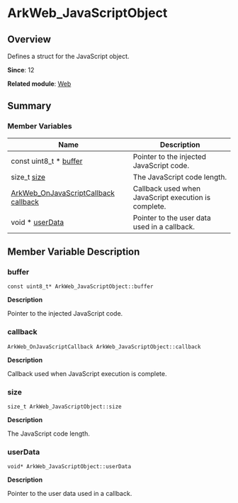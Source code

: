 # ArkWeb_JavaScriptObject


## Overview

Defines a struct for the JavaScript object.

**Since**: 12

**Related module**: [Web](_web.md)


## Summary


### Member Variables

| Name| Description| 
| -------- | -------- |
| const uint8_t \* [buffer](#buffer) | Pointer to the injected JavaScript code. | 
| size_t [size](#size) | The JavaScript code length. | 
| [ArkWeb_OnJavaScriptCallback](_web.md#arkweb_onjavascriptcallback) [callback](#callback) | Callback used when JavaScript execution is complete. | 
| void \* [userData](#userdata) | Pointer to the user data used in a callback. | 


## Member Variable Description


### buffer

```
const uint8_t* ArkWeb_JavaScriptObject::buffer
```
**Description**

Pointer to the injected JavaScript code.


### callback

```
ArkWeb_OnJavaScriptCallback ArkWeb_JavaScriptObject::callback
```
**Description**

Callback used when JavaScript execution is complete.


### size

```
size_t ArkWeb_JavaScriptObject::size
```
**Description**

The JavaScript code length.


### userData

```
void* ArkWeb_JavaScriptObject::userData
```
**Description**

Pointer to the user data used in a callback.
